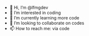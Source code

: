 - 👋 Hi, I’m @lfmgdev
- 👀 I’m interested in coding
- 🌱 I’m currently learning more code
- 💞️ I’m looking to collaborate on codes
- 📫 How to reach me: via code

<!---
lfmgdev/lfmgdev is a ✨ special ✨ repository because its `README.md` (this file) appears on your GitHub profile.
You can click the Preview link to take a look at your changes.
--->

